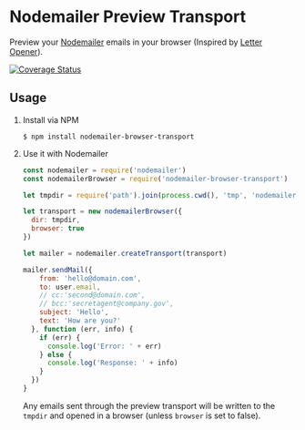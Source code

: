 # Nodemailer Preview Transport

Preview your [Nodemailer](https://github.com/andris9/Nodemailer) emails in your
browser (Inspired by [Letter Opener](https://github.com/ryanb/letter_opener)).

[![Coverage Status](https://coveralls.io/repos/github/jimlambie/nodemailer-preview-transport/badge.svg?branch=master)](https://coveralls.io/github/jimlambie/nodemailer-preview-transport?branch=master)

## Usage

1. Install via NPM

    ```
    $ npm install nodemailer-browser-transport
    ```

2. Use it with Nodemailer

    ```javascript
    const nodemailer = require('nodemailer')
    const nodemailerBrowser = require('nodemailer-browser-transport')

    let tmpdir = require('path').join(process.cwd(), 'tmp', 'nodemailer')

    let transport = new nodemailerBrowser({
      dir: tmpdir,
      browser: true
    })

    let mailer = nodemailer.createTransport(transport)

    mailer.sendMail({
        from: 'hello@domain.com',
        to: user.email,
        // cc:'second@domain.com',
        // bcc:'secretagent@company.gov',
        subject: 'Hello',
        text: 'How are you?'
      }, function (err, info) {
        if (err) {
          console.log('Error: ' + err)
        } else {
          console.log('Response: ' + info)
        }
      })
    }

    ```

    Any emails sent through the preview transport will be written to the
    `tmpdir` and opened in a browser (unless `browser` is set to false).

